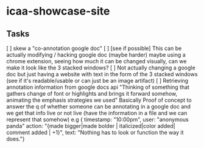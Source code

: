 # icaa-showcase-site

## Tasks

[ ] skew a "co-annotation google doc" 
  [ ] [see if possible] This can be actually modifying / hacking google doc (maybe harder) maybe using a chrome extension, seeing how much it can be changed visually, can we make it look like the 3 stacked windows?
  [ ] Not actually changing a google doc but just having a website with text in the form of the 3 stacked windows (see if it's readable/usable or can just be an image artifact)
[ ] Retrieving annotation information from google docs api
  "Thinking of something that gathers change of font or highlights and brings it forward somehow, animating the emphasis strategies we used"
  Basically Proof of concept to answer the q of whether someone can be annotating in a google doc and we get that info live or not live (have the information in a file and we can represent that somehow) 
  e.g { timestamp: "10:00pm", user: "anonymous panda" action: "{made bigger|made bolder | italicized|color added| comment added | +1}", text: "Nothing has to look or function the way it does."}





